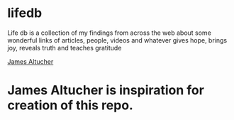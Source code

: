 # lifedb
Life db is a collection of my findings from across the web about some wonderful links of articles, people, videos and whatever gives hope, brings joy, reveals truth and teaches gratitude


[James Altucher](https://www.quora.com/profile/James-Altucher) 
# James Altucher is inspiration for creation of this repo. 


